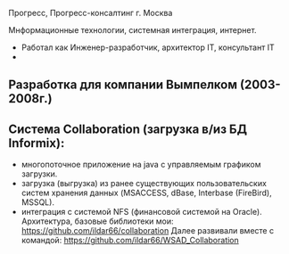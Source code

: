 Прогресс, Прогресс-консалтинг г. Москва

Мнформационные технологии, системная интеграция, интернет.
- Работал как Инженер-разработчик, архитектор IT, консультант IT
- 
## Разработка для компании Вымпелком (2003-2008г.)
## Cистема Collaboration (загрузка в/из БД Informiх):
- многопоточное приложение на java c управляемым графиком загрузки.
- загрузка (выгрузка) из ранее существующих пользовательских систем хранения данных (MSACCESS, dBase, Interbase (FireBird), MSSQL).
- интеграция с системой NFS (финансовой системой на Oracle).
Архитектура, базовые библиотеки мои: https://github.com/ildar66/collaboration
Далее развивали вместе с командой: https://github.com/ildar66/WSAD_Collaboration
